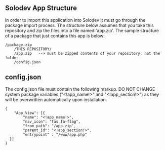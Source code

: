 ## Solodev App Structure
In order to import this application into Solodev it must go through the package import process. The structure below assumes that you take this repository and zip the files into a file named 'app.zip'. The sample structure of a package that just contains this app is below:

```
/package.zip
	/THIS REPOSITORY/	
	/app.zip   --> must be zipped contents of your repository, not the folder
	/config.json
```
        
## config.json
The config.json file must contain the following markup. DO NOT CHANGE system package variables ("<!app_name!>" and "<!app_section!>") as they will be overwritten automatically upon installation.

```
{
	"App_View": [{
		"name": "<!app_name!>",
		"nav_icon": "fas fa-flag",
		"from_path": "/app.zip",
		"parent_id": "<!app_section!>",
		"entrypoint" : "/www/app.php"
  }]
}
```
